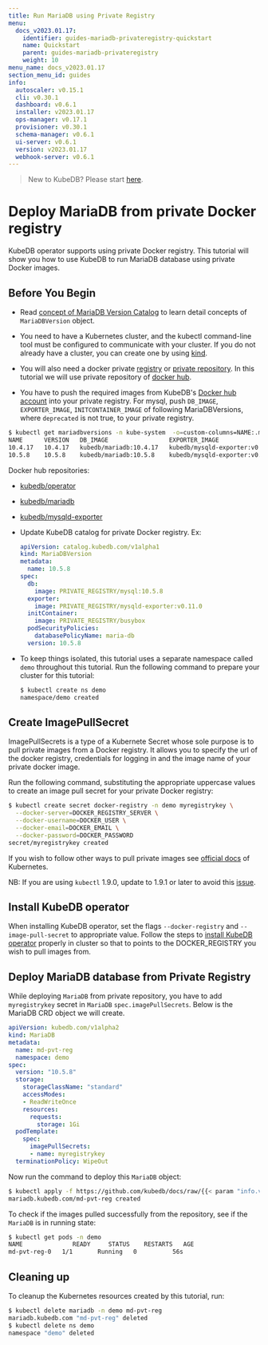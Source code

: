 ```yaml
---
title: Run MariaDB using Private Registry
menu:
  docs_v2023.01.17:
    identifier: guides-mariadb-privateregistry-quickstart
    name: Quickstart
    parent: guides-mariadb-privateregistry
    weight: 10
menu_name: docs_v2023.01.17
section_menu_id: guides
info:
  autoscaler: v0.15.1
  cli: v0.30.1
  dashboard: v0.6.1
  installer: v2023.01.17
  ops-manager: v0.17.1
  provisioner: v0.30.1
  schema-manager: v0.6.1
  ui-server: v0.6.1
  version: v2023.01.17
  webhook-server: v0.6.1
---
```


> New to KubeDB? Please start [here](/docs/v2023.01.17/README).

# Deploy MariaDB from private Docker registry

KubeDB operator supports using private Docker registry. This tutorial will show you how to use KubeDB to run MariaDB database using private Docker images.

## Before You Begin

- Read [concept of MariaDB Version Catalog](/docs/v2023.01.17/guides/mariadb/concepts/mariadb-version) to learn detail concepts of `MariaDBVersion` object.

- You need to have a Kubernetes cluster, and the kubectl command-line tool must be configured to communicate with your cluster. If you do not already have a cluster, you can create one by using [kind](https://kind.sigs.k8s.io/docs/user/quick-start/).

- You will also need a docker private [registry](https://docs.docker.com/registry/) or [private repository](https://docs.docker.com/docker-hub/repos/#private-repositories).  In this tutorial we will use private repository of [docker hub](https://hub.docker.com/).

- You have to push the required images from KubeDB's [Docker hub account](https://hub.docker.com/u/kubedb) into your private registry. For mysql, push `DB_IMAGE`, `EXPORTER_IMAGE`, `INITCONTAINER_IMAGE` of following MariaDBVersions, where `deprecated` is not true, to your private registry.

```bash
$ kubectl get mariadbversions -n kube-system  -o=custom-columns=NAME:.metadata.name,VERSION:.spec.version,DB_IMAGE:.spec.db.image,EXPORTER_IMAGE:.spec.exporter.image,INITCONTAINER_IMAGE:.spec.initContainer.image,DEPRECATED:.spec.deprecated
NAME      VERSION   DB_IMAGE                 EXPORTER_IMAGE                   INITCONTAINER_IMAGE   DEPRECATED
10.4.17   10.4.17   kubedb/mariadb:10.4.17   kubedb/mysqld-exporter:v0.11.0   kubedb/busybox        <none>
10.5.8    10.5.8    kubedb/mariadb:10.5.8    kubedb/mysqld-exporter:v0.11.0   kubedb/busybox        <none>
```

Docker hub repositories:

- [kubedb/operator](https://hub.docker.com/r/kubedb/operator)
- [kubedb/mariadb](https://hub.docker.com/r/kubedb/mariadb)
- [kubedb/mysqld-exporter](https://hub.docker.com/r/kubedb/mysqld-exporter)

- Update KubeDB catalog for private Docker registry. Ex:

  ```yaml
  apiVersion: catalog.kubedb.com/v1alpha1
  kind: MariaDBVersion
  metadata:
    name: 10.5.8
  spec:
    db:
      image: PRIVATE_REGISTRY/mysql:10.5.8
    exporter:
      image: PRIVATE_REGISTRY/mysqld-exporter:v0.11.0
    initContainer:
      image: PRIVATE_REGISTRY/busybox
    podSecurityPolicies:
      databasePolicyName: maria-db
    version: 10.5.8
  ```

- To keep things isolated, this tutorial uses a separate namespace called `demo` throughout this tutorial. Run the following command to prepare your cluster for this tutorial:

  ```bash
  $ kubectl create ns demo
  namespace/demo created
   ```

## Create ImagePullSecret

ImagePullSecrets is a type of a Kubernete Secret whose sole purpose is to pull private images from a Docker registry. It allows you to specify the url of the docker registry, credentials for logging in and the image name of your private docker image.

Run the following command, substituting the appropriate uppercase values to create an image pull secret for your private Docker registry:

```bash
$ kubectl create secret docker-registry -n demo myregistrykey \
  --docker-server=DOCKER_REGISTRY_SERVER \
  --docker-username=DOCKER_USER \
  --docker-email=DOCKER_EMAIL \
  --docker-password=DOCKER_PASSWORD
secret/myregistrykey created
```

If you wish to follow other ways to pull private images see [official docs](https://kubernetes.io/docs/concepts/containers/images/) of Kubernetes.

NB: If you are using `kubectl` 1.9.0, update to 1.9.1 or later to avoid this [issue](https://github.com/kubernetes/kubernetes/issues/57427).

## Install KubeDB operator

When installing KubeDB operator, set the flags `--docker-registry` and `--image-pull-secret` to appropriate value. Follow the steps to [install KubeDB operator](/docs/v2023.01.17/setup/README) properly in cluster so that to points to the DOCKER_REGISTRY you wish to pull images from.

## Deploy MariaDB database from Private Registry

While deploying `MariaDB` from private repository, you have to add `myregistrykey` secret in `MariaDB` `spec.imagePullSecrets`.
Below is the MariaDB CRD object we will create.

```yaml
apiVersion: kubedb.com/v1alpha2
kind: MariaDB
metadata:
  name: md-pvt-reg
  namespace: demo
spec:
  version: "10.5.8"
  storage:
    storageClassName: "standard"
    accessModes:
    - ReadWriteOnce
    resources:
      requests:
        storage: 1Gi
  podTemplate:
    spec:
      imagePullSecrets:
      - name: myregistrykey
  terminationPolicy: WipeOut
```

Now run the command to deploy this `MariaDB` object:

```bash
$ kubectl apply -f https://github.com/kubedb/docs/raw/{{< param "info.version" >}}/docs/guides/mariadb/private-registry/quickstart/examples/demo.yaml
mariadb.kubedb.com/md-pvt-reg created
```

To check if the images pulled successfully from the repository, see if the `MariaDB` is in running state:

```bash
$ kubectl get pods -n demo
NAME              READY     STATUS    RESTARTS   AGE
md-pvt-reg-0   1/1       Running   0          56s
```

## Cleaning up

To cleanup the Kubernetes resources created by this tutorial, run:

```bash
$ kubectl delete mariadb -n demo md-pvt-reg
mariadb.kubedb.com "md-pvt-reg" deleted
$ kubectl delete ns demo
namespace "demo" deleted
```

